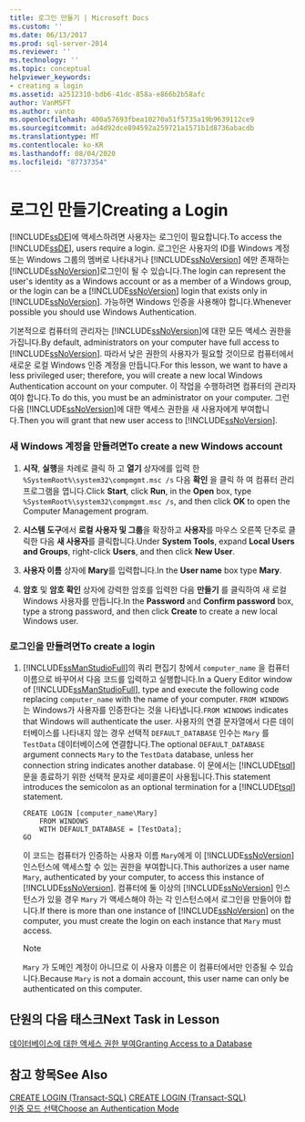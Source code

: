 ```yaml
---
title: 로그인 만들기 | Microsoft Docs
ms.custom: ''
ms.date: 06/13/2017
ms.prod: sql-server-2014
ms.reviewer: ''
ms.technology: ''
ms.topic: conceptual
helpviewer_keywords:
- creating a login
ms.assetid: a2512310-bdb6-41dc-858a-e866b2b58afc
author: VanMSFT
ms.author: vanto
ms.openlocfilehash: 400a57693fbea10270a51f5735a19b9639112ce9
ms.sourcegitcommit: ad4d92dce894592a259721a1571b1d8736abacdb
ms.translationtype: MT
ms.contentlocale: ko-KR
ms.lasthandoff: 08/04/2020
ms.locfileid: "87737354"
---
```

# <a name="creating-a-login"></a><span data-ttu-id="ee0cd-102">로그인 만들기</span><span class="sxs-lookup"><span data-stu-id="ee0cd-102">Creating a Login</span></span>
  <span data-ttu-id="ee0cd-103">[!INCLUDE[ssDE](../includes/ssde-md.md)]에 액세스하려면 사용자는 로그인이 필요합니다.</span><span class="sxs-lookup"><span data-stu-id="ee0cd-103">To access the [!INCLUDE[ssDE](../includes/ssde-md.md)], users require a login.</span></span> <span data-ttu-id="ee0cd-104">로그인은 사용자의 ID를 Windows 계정 또는 Windows 그룹의 멤버로 나타내거나 [!INCLUDE[ssNoVersion](../includes/ssnoversion-md.md)] 에만 존재하는 [!INCLUDE[ssNoVersion](../includes/ssnoversion-md.md)]로그인이 될 수 있습니다.</span><span class="sxs-lookup"><span data-stu-id="ee0cd-104">The login can represent the user's identity as a Windows account or as a member of a Windows group, or the login can be a [!INCLUDE[ssNoVersion](../includes/ssnoversion-md.md)] login that exists only in [!INCLUDE[ssNoVersion](../includes/ssnoversion-md.md)].</span></span> <span data-ttu-id="ee0cd-105">가능하면 Windows 인증을 사용해야 합니다.</span><span class="sxs-lookup"><span data-stu-id="ee0cd-105">Whenever possible you should use Windows Authentication.</span></span>  
  
 <span data-ttu-id="ee0cd-106">기본적으로 컴퓨터의 관리자는 [!INCLUDE[ssNoVersion](../includes/ssnoversion-md.md)]에 대한 모든 액세스 권한을 가집니다.</span><span class="sxs-lookup"><span data-stu-id="ee0cd-106">By default, administrators on your computer have full access to [!INCLUDE[ssNoVersion](../includes/ssnoversion-md.md)].</span></span> <span data-ttu-id="ee0cd-107">따라서 낮은 권한의 사용자가 필요할 것이므로 컴퓨터에서 새로운 로컬 Windows 인증 계정을 만듭니다.</span><span class="sxs-lookup"><span data-stu-id="ee0cd-107">For this lesson, we want to have a less privileged user; therefore, you will create a new local Windows Authentication account on your computer.</span></span> <span data-ttu-id="ee0cd-108">이 작업을 수행하려면 컴퓨터의 관리자여야 합니다.</span><span class="sxs-lookup"><span data-stu-id="ee0cd-108">To do this, you must be an administrator on your computer.</span></span> <span data-ttu-id="ee0cd-109">그런 다음 [!INCLUDE[ssNoVersion](../includes/ssnoversion-md.md)]에 대한 액세스 권한을 새 사용자에게 부여합니다.</span><span class="sxs-lookup"><span data-stu-id="ee0cd-109">Then you will grant that new user access to [!INCLUDE[ssNoVersion](../includes/ssnoversion-md.md)].</span></span>  
  
### <a name="to-create-a-new-windows-account"></a><span data-ttu-id="ee0cd-110">새 Windows 계정을 만들려면</span><span class="sxs-lookup"><span data-stu-id="ee0cd-110">To create a new Windows account</span></span>  
  
1.  <span data-ttu-id="ee0cd-111">**시작**, **실행**을 차례로 클릭 하 고 **열기** 상자에를 입력 한 `%SystemRoot%\system32\compmgmt.msc /s` 다음 **확인** 을 클릭 하 여 컴퓨터 관리 프로그램을 엽니다.</span><span class="sxs-lookup"><span data-stu-id="ee0cd-111">Click **Start**, click **Run**, in the **Open** box, type `%SystemRoot%\system32\compmgmt.msc /s`, and then click **OK** to open the Computer Management program.</span></span>  
  
2.  <span data-ttu-id="ee0cd-112">**시스템 도구**에서 **로컬 사용자 및 그룹**을 확장하고 **사용자**를 마우스 오른쪽 단추로 클릭한 다음 **새 사용자**를 클릭합니다.</span><span class="sxs-lookup"><span data-stu-id="ee0cd-112">Under **System Tools**, expand **Local Users and Groups**, right-click **Users**, and then click **New User**.</span></span>  
  
3.  <span data-ttu-id="ee0cd-113">**사용자 이름** 상자에 **Mary**를 입력합니다.</span><span class="sxs-lookup"><span data-stu-id="ee0cd-113">In the **User name** box type **Mary**.</span></span>  
  
4.  <span data-ttu-id="ee0cd-114">**암호** 및 **암호 확인** 상자에 강력한 암호를 입력한 다음 **만들기** 를 클릭하여 새 로컬 Windows 사용자를 만듭니다.</span><span class="sxs-lookup"><span data-stu-id="ee0cd-114">In the **Password** and **Confirm password** box, type a strong password, and then click **Create** to create a new local Windows user.</span></span>  
  
### <a name="to-create-a-login"></a><span data-ttu-id="ee0cd-115">로그인을 만들려면</span><span class="sxs-lookup"><span data-stu-id="ee0cd-115">To create a login</span></span>  
  
1.  <span data-ttu-id="ee0cd-116">[!INCLUDE[ssManStudioFull](../includes/ssmanstudiofull-md.md)]의 쿼리 편집기 창에서 `computer_name` 을 컴퓨터 이름으로 바꾸어서 다음 코드를 입력하고 실행합니다.</span><span class="sxs-lookup"><span data-stu-id="ee0cd-116">In a Query Editor window of [!INCLUDE[ssManStudioFull](../includes/ssmanstudiofull-md.md)], type and execute the following code replacing `computer_name` with the name of your computer.</span></span> <span data-ttu-id="ee0cd-117">`FROM WINDOWS` 는 Windows가 사용자를 인증한다는 것을 나타냅니다.</span><span class="sxs-lookup"><span data-stu-id="ee0cd-117">`FROM WINDOWS` indicates that Windows will authenticate the user.</span></span> <span data-ttu-id="ee0cd-118">사용자의 연결 문자열에서 다른 데이터베이스를 나타내지 않는 경우 선택적 `DEFAULT_DATABASE` 인수는 `Mary` 를 `TestData` 데이터베이스에 연결합니다.</span><span class="sxs-lookup"><span data-stu-id="ee0cd-118">The optional `DEFAULT_DATABASE` argument connects `Mary` to the `TestData` database, unless her connection string indicates another database.</span></span> <span data-ttu-id="ee0cd-119">이 문에서는 [!INCLUDE[tsql](../includes/tsql-md.md)] 문을 종료하기 위한 선택적 문자로 세미콜론이 사용됩니다.</span><span class="sxs-lookup"><span data-stu-id="ee0cd-119">This statement introduces the semicolon as an optional termination for a [!INCLUDE[tsql](../includes/tsql-md.md)] statement.</span></span>  
  
    ```  
    CREATE LOGIN [computer_name\Mary]  
        FROM WINDOWS  
        WITH DEFAULT_DATABASE = [TestData];  
    GO  
    ```  
  
     <span data-ttu-id="ee0cd-120">이 코드는 컴퓨터가 인증하는 사용자 이름 `Mary`에게 이 [!INCLUDE[ssNoVersion](../includes/ssnoversion-md.md)]인스턴스에 액세스할 수 있는 권한을 부여합니다.</span><span class="sxs-lookup"><span data-stu-id="ee0cd-120">This authorizes a user name `Mary`, authenticated by your computer, to access this instance of [!INCLUDE[ssNoVersion](../includes/ssnoversion-md.md)].</span></span> <span data-ttu-id="ee0cd-121">컴퓨터에 둘 이상의 [!INCLUDE[ssNoVersion](../includes/ssnoversion-md.md)] 인스턴스가 있을 경우 `Mary` 가 액세스해야 하는 각 인스턴스에서 로그인을 만들어야 합니다.</span><span class="sxs-lookup"><span data-stu-id="ee0cd-121">If there is more than one instance of [!INCLUDE[ssNoVersion](../includes/ssnoversion-md.md)] on the computer, you must create the login on each instance that `Mary` must access.</span></span>  
  
    > [!NOTE]  
    >  <span data-ttu-id="ee0cd-122">`Mary` 가 도메인 계정이 아니므로 이 사용자 이름은 이 컴퓨터에서만 인증될 수 있습니다.</span><span class="sxs-lookup"><span data-stu-id="ee0cd-122">Because `Mary` is not a domain account, this user name can only be authenticated on this computer.</span></span>  
  
## <a name="next-task-in-lesson"></a><span data-ttu-id="ee0cd-123">단원의 다음 태스크</span><span class="sxs-lookup"><span data-stu-id="ee0cd-123">Next Task in Lesson</span></span>  
 [<span data-ttu-id="ee0cd-124">데이터베이스에 대한 액세스 권한 부여</span><span class="sxs-lookup"><span data-stu-id="ee0cd-124">Granting Access to a Database</span></span>](lesson-2-2-granting-access-to-a-database.md)  
  
## <a name="see-also"></a><span data-ttu-id="ee0cd-125">참고 항목</span><span class="sxs-lookup"><span data-stu-id="ee0cd-125">See Also</span></span>  
 <span data-ttu-id="ee0cd-126">[CREATE LOGIN &#40;Transact-SQL&#41;](/sql/t-sql/statements/create-login-transact-sql) </span><span class="sxs-lookup"><span data-stu-id="ee0cd-126">[CREATE LOGIN &#40;Transact-SQL&#41;](/sql/t-sql/statements/create-login-transact-sql) </span></span>  
 [<span data-ttu-id="ee0cd-127">인증 모드 선택</span><span class="sxs-lookup"><span data-stu-id="ee0cd-127">Choose an Authentication Mode</span></span>](../relational-databases/security/choose-an-authentication-mode.md)  
  
  
